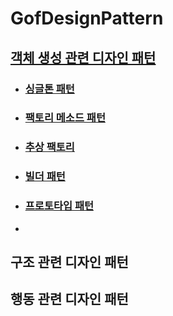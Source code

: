 # GofDesignPattern

## [객체 생성 관련 디자인 패턴](https://github.com/saechimdaeki/GofDesignPattern-With-Java/tree/main/%EA%B0%9D%EC%B2%B4%20%EC%83%9D%EC%84%B1%20%EA%B4%80%EB%A0%A8%20%EB%94%94%EC%9E%90%EC%9D%B8%20%ED%8C%A8%ED%84%B4)
- ### [싱글톤 패턴](https://github.com/saechimdaeki/GofDesignPattern-With-Java/blob/main/%EA%B0%9D%EC%B2%B4%20%EC%83%9D%EC%84%B1%20%EA%B4%80%EB%A0%A8%20%EB%94%94%EC%9E%90%EC%9D%B8%20%ED%8C%A8%ED%84%B4/%EC%8B%B1%EA%B8%80%ED%86%A4%20%ED%8C%A8%ED%84%B4.md)

- ### [팩토리 메소드 패턴](https://github.com/saechimdaeki/GofDesignPattern-With-Java/blob/main/%EA%B0%9D%EC%B2%B4%20%EC%83%9D%EC%84%B1%20%EA%B4%80%EB%A0%A8%20%EB%94%94%EC%9E%90%EC%9D%B8%20%ED%8C%A8%ED%84%B4/%ED%8C%A9%ED%86%A0%EB%A6%AC%20%EB%A9%94%EC%86%8C%EB%93%9C%20%ED%8C%A8%ED%84%B4.md)

- ### [추상 팩토리](https://github.com/saechimdaeki/GofDesignPattern-With-Java/blob/main/%EA%B0%9D%EC%B2%B4%20%EC%83%9D%EC%84%B1%20%EA%B4%80%EB%A0%A8%20%EB%94%94%EC%9E%90%EC%9D%B8%20%ED%8C%A8%ED%84%B4/%EC%B6%94%EC%83%81%20%ED%8C%A9%ED%86%A0%EB%A6%AC%20%ED%8C%A8%ED%84%B4.md)

- ### [빌더 패턴](https://github.com/saechimdaeki/GofDesignPattern-With-Java/blob/main/%EA%B0%9D%EC%B2%B4%20%EC%83%9D%EC%84%B1%20%EA%B4%80%EB%A0%A8%20%EB%94%94%EC%9E%90%EC%9D%B8%20%ED%8C%A8%ED%84%B4/%EB%B9%8C%EB%8D%94%20%ED%8C%A8%ED%84%B4.md)

- ### [프로토타입 패턴](https://github.com/saechimdaeki/GofDesignPattern-With-Java/blob/main/%EA%B0%9D%EC%B2%B4%20%EC%83%9D%EC%84%B1%20%EA%B4%80%EB%A0%A8%20%EB%94%94%EC%9E%90%EC%9D%B8%20%ED%8C%A8%ED%84%B4/%ED%94%84%EB%A1%9C%ED%86%A0%ED%83%80%EC%9E%85%20%ED%8C%A8%ED%84%B4.md)

- 





## 구조 관련 디자인 패턴

## 행동 관련 디자인 패턴

